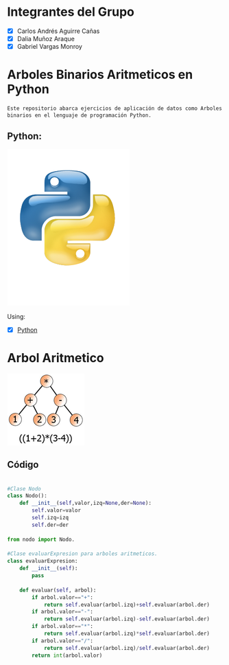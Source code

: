 # Integrantes del Grupo
    
* [x] Carlos Andrés Aguirre Cañas
* [x] Dalia Muñoz Araque
* [x] Gabriel Vargas Monroy

# Arboles Binarios Aritmeticos en Python
    Este repositorio abarca ejercicios de aplicación de datos como Arboles binarios en el lenguaje de programación Python.

## Python:
 ![GitHub](/img/python-logo.png)
 
Using:
* [x] [Python](https://www.python.org/) 

# Arbol Aritmetico
![Logo](/img/arbolAritmetico.png)

## Código

```python
		
#Clase Nodo
class Nodo():
	def __init__(self,valor,izq=None,der=None):
		self.valor=valor
		self.izq=izq
		self.der=der

from nodo import Nodo.

#Clase evaluarExpresion para arboles aritmeticos.
class evaluarExpresion:
    def __init__(self):
        pass

    def evaluar(self, arbol):
        if arbol.valor=="+":
            return self.evaluar(arbol.izq)+self.evaluar(arbol.der)
        if arbol.valor=="-":
            return self.evaluar(arbol.izq)-self.evaluar(arbol.der)
        if arbol.valor=="*":
            return self.evaluar(arbol.izq)*self.evaluar(arbol.der)
        if arbol.valor=="/":
            return self.evaluar(arbol.izq)/self.evaluar(arbol.der)
        return int(arbol.valor)


```	